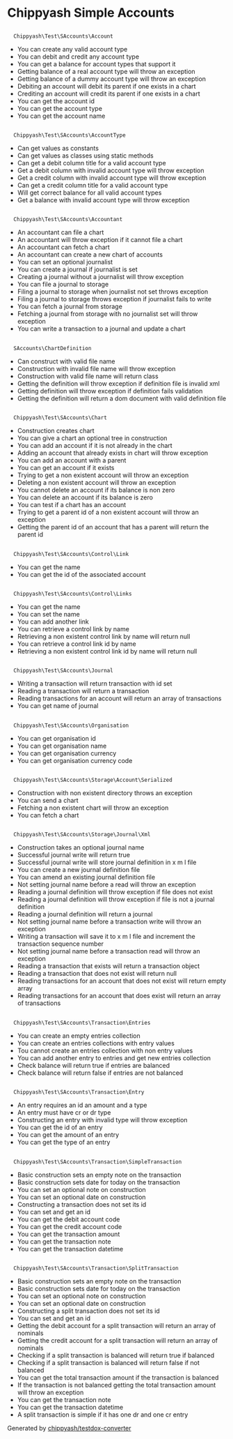 # Chippyash Simple Accounts

## 
      Chippyash\Test\SAccounts\Account
    

*  You can create any valid account type
*  You can debit and credit any account type
*  You can get a balance for account types that support it
*  Getting balance of a real account type will throw an exception
*  Getting balance of a dummy account type will throw an exception
*  Debiting an account will debit its parent if one exists in a chart
*  Crediting an account will credit its parent if one exists in a chart
*  You can get the account id
*  You can get the account type
*  You can get the account name

## 
      Chippyash\Test\SAccounts\AccountType
    

*  Can get values as constants
*  Can get values as classes using static methods
*  Can get a debit column title for a valid account type
*  Get a debit column with invalid account type will throw exception
*  Get a credit column with invalid account type will throw exception
*  Can get a credit column title for a valid account type
*  Will get correct balance for all valid account types
*  Get a balance with invalid account type will throw exception

## 
      Chippyash\Test\SAccounts\Accountant
    

*  An accountant can file a chart
*  An accountant will throw exception if it cannot file a chart
*  An accountant can fetch a chart
*  An accountant can create a new chart of accounts
*  You can set an optional journalist
*  You can create a journal if journalist is set
*  Creating a journal without a journalist will throw exception
*  You can file a journal to storage
*  Filing a journal to storage when journalist not set throws exception
*  Filing a journal to storage throws exception if journalist fails to write
*  You can fetch a journal from storage
*  Fetching a journal from storage with no journalist set will throw exception
*  You can write a transaction to a journal and update a chart

## 
      SAccounts\ChartDefinition
    

*  Can construct with valid file name
*  Construction with invalid file name will throw exception
*  Construction with valid file name will return class
*  Getting the definition will throw exception if definition file is invalid xml
*  Getting definition will throw exception if definition fails validation
*  Getting the definition will return a dom document with valid definition file

## 
      Chippyash\Test\SAccounts\Chart
    

*  Construction creates chart
*  You can give a chart an optional tree in construction
*  You can add an account if it is not already in the chart
*  Adding an account that already exists in chart will throw exception
*  You can add an account with a parent
*  You can get an account if it exists
*  Trying to get a non existent account will throw an exception
*  Deleting a non existent account will throw an exception
*  You cannot delete an account if its balance is non zero
*  You can delete an account if its balance is zero
*  You can test if a chart has an account
*  Trying to get a parent id of a non existent account will throw an exception
*  Getting the parent id of an account that has a parent will return the parent id

## 
      Chippyash\Test\SAccounts\Control\Link
    

*  You can get the name
*  You can get the id of the associated account

## 
      Chippyash\Test\SAccounts\Control\Links
    

*  You can get the name
*  You can set the name
*  You can add another link
*  You can retrieve a control link by name
*  Retrieving a non existent control link by name will return null
*  You can retrieve a control link id by name
*  Retrieving a non existent control link id by name will return null

## 
      Chippyash\Test\SAccounts\Journal
    

*  Writing a transaction will return transaction with id set
*  Reading a transaction will return a transaction
*  Reading transactions for an account will return an array of transactions
*  You can get name of journal

## 
      Chippyash\Test\SAccounts\Organisation
    

*  You can get organisation id
*  You can get organisation name
*  You can get organisation currency
*  You can get organisation currency code

## 
      Chippyash\Test\SAccounts\Storage\Account\Serialized
    

*  Construction with non existent directory throws an exception
*  You can send a chart
*  Fetching a non existent chart will throw an exception
*  You can fetch a chart

## 
      Chippyash\Test\SAccounts\Storage\Journal\Xml
    

*  Construction takes an optional journal name
*  Successful journal write will return true
*  Successful journal write will store journal definition in x m l file
*  You can create a new journal definition file
*  You can amend an existing journal definition file
*  Not setting journal name before a read will throw an exception
*  Reading a journal definition will throw exception if file does not exist
*  Reading a journal definition will throw exception if file is not a journal definition
*  Reading a journal definition will return a journal
*  Not setting journal name before a transaction write will throw an exception
*  Writing a transaction will save it to x m l file and increment the transaction sequence number
*  Not setting journal name before a transaction read will throw an exception
*  Reading a transaction that exists will return a transaction object
*  Reading a transaction that does not exist will return null
*  Reading transactions for an account that does not exist will return empty array
*  Reading transactions for an account that does exist will return an array of transactions

## 
      Chippyash\Test\SAccounts\Transaction\Entries
    

*  You can create an empty entries collection
*  You can create an entries collections with entry values
*  Tou cannot create an entries collection with non entry values
*  You can add another entry to entries and get new entries collection
*  Check balance will return true if entries are balanced
*  Check balance will return false if entries are not balanced

## 
      Chippyash\Test\SAccounts\Transaction\Entry
    

*  An entry requires an id an amount and a type
*  An entry must have cr or dr type
*  Constructing an entry with invalid type will throw exception
*  You can get the id of an entry
*  You can get the amount of an entry
*  You can get the type of an entry

## 
      Chippyash\Test\SAccounts\Transaction\SimpleTransaction
    

*  Basic construction sets an empty note on the transaction
*  Basic construction sets date for today on the transaction
*  You can set an optional note on construction
*  You can set an optional date on construction
*  Constructing a transaction does not set its id
*  You can set and get an id
*  You can get the debit account code
*  You can get the credit account code
*  You can get the transaction amount
*  You can get the transaction note
*  You can get the transaction datetime

## 
      Chippyash\Test\SAccounts\Transaction\SplitTransaction
    

*  Basic construction sets an empty note on the transaction
*  Basic construction sets date for today on the transaction
*  You can set an optional note on construction
*  You can set an optional date on construction
*  Constructing a split transaction does not set its id
*  You can set and get an id
*  Getting the debit account for a split transaction will return an array of nominals
*  Getting the credit account for a split transaction will return an array of nominals
*  Checking if a split transaction is balanced will return true if balanced
*  Checking if a split transaction is balanced will return false if not balanced
*  You can get the total transaction amount if the transaction is balanced
*  If the transaction is not balanced getting the total transaction amount will throw an exception
*  You can get the transaction note
*  You can get the transaction datetime
*  A split transaction is simple if it has one dr and one cr entry


Generated by [chippyash/testdox-converter](https://github.com/chippyash/Testdox-Converter)